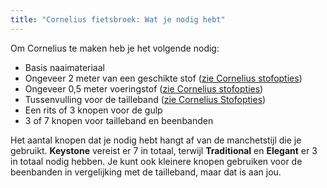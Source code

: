 ```yaml
---
title: "Cornelius fietsbroek: Wat je nodig hebt"
---
```


Om Cornelius te maken heb je het volgende nodig:

- Basis naaimateriaal
- Ongeveer 2 meter van een geschikte stof ([zie Cornelius stofopties](/docs/designs/cornelius/fabric/))
- Ongeveer 0,5 meter voeringstof ([zie Cornelius stofopties](/docs/designs/cornelius/fabric/))
- Tussenvulling voor de tailleband ([zie Cornelius Stofopties](/docs/designs/cornelius/fabric/))
- Een rits of 3 knopen voor de gulp
- 3 of 7 knopen voor tailleband en beenbanden

<Note>

Het aantal knopen dat je nodig hebt hangt af van de manchetstijl die je gebruikt. **Keystone** vereist er 7 in totaal, terwijl **Traditional** en **Elegant** er 3 in totaal nodig hebben. Je kunt ook kleinere knopen gebruiken voor de beenbanden in vergelijking met de tailleband, maar dat is aan jou.

</Note>
